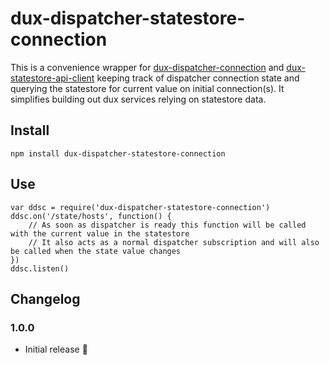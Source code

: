 # dux-dispatcher-statestore-connection

This is a convenience wrapper for [dux-dispatcher-connection](https://github.com/asbjornenge/dux-dispatcher-connection) and [dux-statestore-api-client](https://github.com/asbjornenge/dux-statestore-api-client) keeping track of dispatcher connection state and querying the statestore for current value on initial connection(s). It simplifies building out dux services relying on statestore data.

## Install

    npm install dux-dispatcher-statestore-connection

## Use

    var ddsc = require('dux-dispatcher-statestore-connection')
    ddsc.on('/state/hosts', function() {
        // As soon as dispatcher is ready this function will be called with the current value in the statestore
        // It also acts as a normal dispatcher subscription and will also be called when the state value changes
    })
    ddsc.listen()

## Changelog

### 1.0.0

* Initial release :tada:
